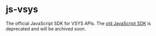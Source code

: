 # js-vsys
The official JavaScript SDK for VSYS APIs. The [old JavaScript SDK](https://github.com/virtualeconomy/js-v-sdk) is deprecated and will be archived soon.
